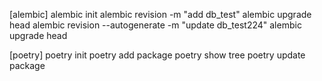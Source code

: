 [alembic]
alembic init 
alembic revision -m "add db_test"
alembic upgrade head
alembic revision --autogenerate -m "update db_test224"
alembic upgrade head

[poetry]
poetry init
poetry add package
poetry show tree
poetry update package
